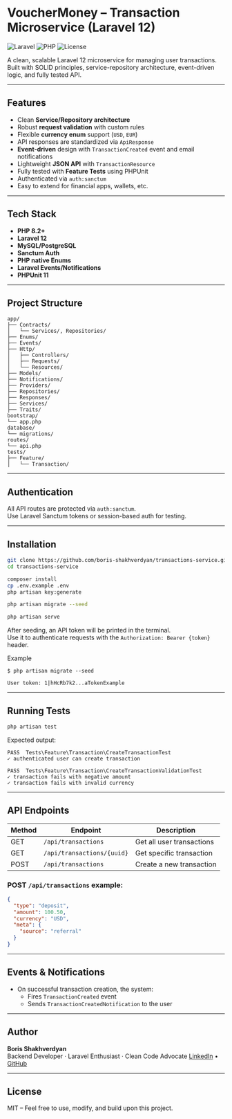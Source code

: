 # VoucherMoney – Transaction Microservice (Laravel 12)

![Laravel](https://img.shields.io/badge/Laravel-12-red)
![PHP](https://img.shields.io/badge/PHP-8.2-blue)
![License](https://img.shields.io/badge/license-MIT-green.svg)

A clean, scalable Laravel 12 microservice for managing user transactions.  
Built with SOLID principles, service-repository architecture, event-driven logic, and fully tested API.

---

## Features

- Clean **Service/Repository architecture**
- Robust **request validation** with custom rules
- Flexible **currency enum** support (`USD`, `EUR`)
- API responses are standardized via `ApiResponse`
- **Event-driven** design with `TransactionCreated` event and email notifications
- Lightweight **JSON API** with `TransactionResource`
- Fully tested with **Feature Tests** using PHPUnit
- Authenticated via `auth:sanctum`
- Easy to extend for financial apps, wallets, etc.

---

## Tech Stack

- **PHP 8.2+**
- **Laravel 12**
- **MySQL/PostgreSQL**
- **Sanctum Auth**
- **PHP native Enums**
- **Laravel Events/Notifications**
- **PHPUnit 11**

---

## Project Structure

```
app/
├── Contracts/
│   └── Services/, Repositories/
├── Enums/
├── Events/
├── Http/
│   ├── Controllers/
│   ├── Requests/
│   └── Resources/
├── Models/
├── Notifications/
├── Providers/
├── Repositories/
├── Responses/
├── Services/
├── Traits/
bootstrap/
└── app.php
database/
└── migrations/
routes/
└── api.php
tests/
├── Feature/
│   └── Transaction/
```

---

## Authentication

All API routes are protected via `auth:sanctum`.  
Use Laravel Sanctum tokens or session-based auth for testing.

---

## Installation

```bash
git clone https://github.com/boris-shakhverdyan/transactions-service.git
cd transactions-service

composer install
cp .env.example .env
php artisan key:generate

php artisan migrate --seed

php artisan serve
```

After seeding, an API token will be printed in the terminal.  
Use it to authenticate requests with the `Authorization: Bearer {token}` header.

Example

```shell
$ php artisan migrate --seed

User token: 1|hHcRb7k2...aTokenExample
```

---

## Running Tests

```bash
php artisan test
```

Expected output:
```
PASS  Tests\Feature\Transaction\CreateTransactionTest
✓ authenticated user can create transaction

PASS  Tests\Feature\Transaction\CreateTransactionValidationTest
✓ transaction fails with negative amount
✓ transaction fails with invalid currency
```

---

## API Endpoints

| Method | Endpoint                  | Description                  |
|--------|---------------------------|------------------------------|
| GET    | `/api/transactions`       | Get all user transactions    |
| GET    | `/api/transactions/{uuid}` | Get specific transaction     |
| POST   | `/api/transactions`       | Create a new transaction     |

### POST `/api/transactions` example:
```json
{
  "type": "deposit",
  "amount": 100.50,
  "currency": "USD",
  "meta": {
    "source": "referral"
  }
}
```

---

## Events & Notifications

- On successful transaction creation, the system:
    - Fires `TransactionCreated` event
    - Sends `TransactionCreatedNotification` to the user

---

## Author

**Boris Shakhverdyan**  
Backend Developer · Laravel Enthusiast · Clean Code Advocate
[LinkedIn](https://www.linkedin.com/in/boris-shakhverdyan) • [GitHub](https://github.com/boris-shakhverdyan)

---

## License

MIT – Feel free to use, modify, and build upon this project.
